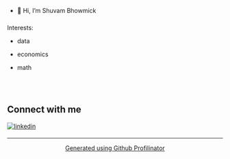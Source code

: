 - 👋 Hi, I’m Shuvam Bhowmick

<div align="center">

</div>  
  

### 
Interests:  

- data  
  

- economics  
  

-  math
  


  

<br/>  

</td></tr></table>  

<br/>  


## Connect with me  

</a>
<a href="https://linkedin.com/in/shuvam-bhowmick-0444b9193/" target="https://www.linkedin.com/in/shuvam-bhowmick-0444b9193/">
<img src=https://img.shields.io/badge/linkedin-%231E77B5.svg?&style=for-the-badge&logo=linkedin&logoColor=white alt=linkedin style="margin-bottom: 5px;" />

  

 






----
<div align="center">Generated using <a href="https://profilinator.rishav.dev/" target="_blank">Github Profilinator</a></div>
<!---
shuvbk/shuvbk is a ✨ special ✨ repository because its `README.md` (this file) appears on your GitHub profile.
You can click the Preview link to take a look at your changes.
--->
